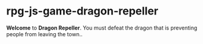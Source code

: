 # rpg-js-game-dragon-repeller
**Welcome** to **Dragon Repeller**. 
You must defeat the dragon that is preventing people from leaving the town..


